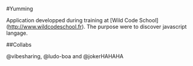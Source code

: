 #Yumming

Application developped during training at [Wild Code School] (http://www.wildcodeschool.fr).
The purpose were to discover javascript langage.

##Collabs

@vibesharing, @ludo-boa and @jokerHAHAHA
